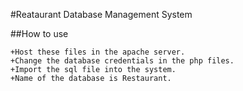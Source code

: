 #Reataurant Database Management System

##How to use

	+Host these files in the apache server.
	+Change the database credentials in the php files.
	+Import the sql file into the system.
	+Name of the database is Restaurant.
